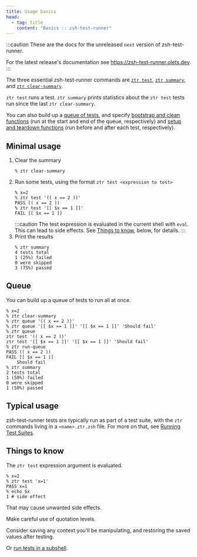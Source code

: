 ```yaml
---
title: Usage basics
head:
  - tag: title
    content: "Basics :: zsh-test-runner"
---
```


:::caution
These are the docs for the unreleased `next` version of zsh-test-runner.

For the latest release's documentation see https://zsh-test-runner.olets.dev.
:::

The three essential zsh-test-runner commands are [`ztr test`](/reference/commands/#test), [`ztr summary`](/reference/commands/#summary), and [`ztr clear-summary`](/reference/commands/#clear-summary).

`ztr test` runs a test. `ztr summary` prints statistics about the `ztr test` tests run since the last `ztr clear-summary`.

You can also build up a [queue of tests](/reference/commands/#queue), and specify [bootstrap and clean functions](/reference/commands/#bootstrap-and-clean) (run at the start and end of the queue, respectively) and [setup and teardown functions](/reference/commands/#setup-and-teardown) (run before and after each test, respectively).

## Minimal usage

1. Clear the summary
    ```shell
    % ztr clear-summary
    ```
1. Run some tests, using the format `ztr test <expression to test>`
    ```shell
    % x=2
    % ztr test '(( x == 2 ))'
    PASS (( x == 2 ))
    % ztr test '[[ $x == 1 ]]'
    FAIL [[ $x == 1 ]]
    ```
    :::caution
    The test expression is evaluated in the current shell  with `eval`. This can lead to side effects. See [Things to know](#things-to-know), below, for details.
    :::
1. Print the results
    ```shell
    % ztr summary
    4 tests total
    1 (25%) failed
    0 were skipped
    3 (75%) passed
    ```

## Queue

You can build up a queue of tests to run all at once.

```shell
% x=2
% ztr clear-summary
% ztr queue '(( x == 2 ))'
% ztr queue '[[ $x == 1 ]]' '[[ $x == 1 ]]' 'Should fail'
% ztr queue
ztr test '(( x == 2 ))'
ztr test '[[ $x == 1 ]]' '[[ $x == 1 ]]' 'Should fail'
% ztr run-queue
PASS (( x == 2 ))
FAIL [[ $x == 1 ]]
    Should fail
% ztr summary
2 tests total
1 (50%) failed
0 were skipped
1 (50%) passed
```

## Typical usage

zsh-test-runner tests are typically run as part of a test suite, with the `ztr` commands living in a `<name>.ztr.zsh` file. For more on that, see [Running Test Suites](/usage/test-suites).

## Things to know

The `ztr test` expression argument is evaluated. 

```shell
% x=2
% ztr test 'x=1'
PASS x=1
% echo $x
1 # side effect
```

That may cause unwanted side effects.

Make careful use of quotation levels.

Consider saving any context you'll be manipulating, and restoring the saved values after testing.

Or [run tests in a subshell](/usage/test-suites/#running-the-test-suite-in-a-subshell).